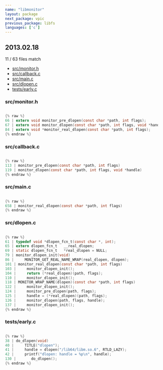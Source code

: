```yaml
---
name: "libmonitor"
layout: package
next_package: vpic
previous_package: libfs
languages: ['c']
---
```

## 2013.02.18
11 / 63 files match

 - [src/monitor.h](#srcmonitorh)
 - [src/callback.c](#srccallbackc)
 - [src/main.c](#srcmainc)
 - [src/dlopen.c](#srcdlopenc)
 - [tests/early.c](#testsearlyc)

### src/monitor.h

```c

{% raw %}
66 | extern void monitor_pre_dlopen(const char *path, int flags);
67 | extern void monitor_dlopen(const char *path, int flags, void *handle);
84 | extern void *monitor_real_dlopen(const char *path, int flags);
{% endraw %}

```
### src/callback.c

```c

{% raw %}
113 | monitor_pre_dlopen(const char *path, int flags)
119 | monitor_dlopen(const char *path, int flags, void *handle)
{% endraw %}

```
### src/main.c

```c

{% raw %}
658 | monitor_real_dlopen(const char *path, int flags)
{% endraw %}

```
### src/dlopen.c

```c

{% raw %}
61 | typedef void *dlopen_fcn_t(const char *, int);
65 | extern dlopen_fcn_t   __real_dlopen;
69 | static dlopen_fcn_t   *real_dlopen = NULL;
79 | monitor_dlopen_init(void)
86 |     MONITOR_GET_REAL_NAME_WRAP(real_dlopen, dlopen);
101 | monitor_real_dlopen(const char *path, int flags)
103 |     monitor_dlopen_init();
104 |     return (*real_dlopen)(path, flags);
110 |     monitor_dlopen_init();
118 | MONITOR_WRAP_NAME(dlopen)(const char *path, int flags)
122 |     monitor_dlopen_init();
124 |     monitor_pre_dlopen(path, flags);
125 |     handle = (*real_dlopen)(path, flags);
126 |     monitor_dlopen(path, flags, handle);
137 |     monitor_dlopen_init();
{% endraw %}

```
### tests/early.c

```c

{% raw %}
38 | do_dlopen(void)
40 |     TITLE("dlopen");
41 |     handle = dlopen("/lib64/libm.so.6", RTLD_LAZY);
42 |     printf("dlopen: handle = %p\n", handle);
130 | 	    do_dlopen();
{% endraw %}

```